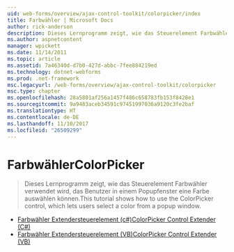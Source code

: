 ```yaml
---
uid: web-forms/overview/ajax-control-toolkit/colorpicker/index
title: Farbwähler | Microsoft Docs
author: rick-anderson
description: Dieses Lernprogramm zeigt, wie das Steuerelement Farbwähler verwendet wird, das Benutzer in einem Popupfenster eine Farbe auswählen können.
ms.author: aspnetcontent
manager: wpickett
ms.date: 11/14/2011
ms.topic: article
ms.assetid: 7a46340d-d7b0-427d-abbc-7fee884219ed
ms.technology: dotnet-webforms
ms.prod: .net-framework
msc.legacyurl: /web-forms/overview/ajax-control-toolkit/colorpicker
msc.type: chapter
ms.openlocfilehash: 28a5801af256a1457f486c658783fb153f8428e1
ms.sourcegitcommit: 9a9483aceb34591c97451997036a9120c3fe2baf
ms.translationtype: HT
ms.contentlocale: de-DE
ms.lasthandoff: 11/10/2017
ms.locfileid: "26509299"
---
```

<a name="colorpicker"></a><span data-ttu-id="43c91-103">Farbwähler</span><span class="sxs-lookup"><span data-stu-id="43c91-103">ColorPicker</span></span>
====================
> <span data-ttu-id="43c91-104">Dieses Lernprogramm zeigt, wie das Steuerelement Farbwähler verwendet wird, das Benutzer in einem Popupfenster eine Farbe auswählen können.</span><span class="sxs-lookup"><span data-stu-id="43c91-104">This tutorial shows how to use the ColorPicker control, which lets users select a color from a popup window.</span></span>


- [<span data-ttu-id="43c91-105">Farbwähler Extendersteuerelement (c#)</span><span class="sxs-lookup"><span data-stu-id="43c91-105">ColorPicker Control Extender (C#)</span></span>](using-the-colorpicker-control-extender-cs.md)
- [<span data-ttu-id="43c91-106">Farbwähler Extendersteuerelement (VB)</span><span class="sxs-lookup"><span data-stu-id="43c91-106">ColorPicker Control Extender (VB)</span></span>](using-the-colorpicker-control-extender-vb.md)
